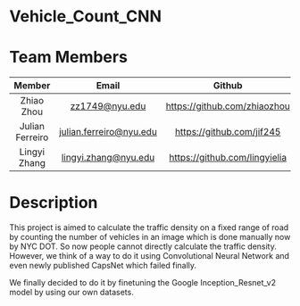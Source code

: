 # Vehicle_Count_CNN

Team Members
=====
| Member | Email | Github |
| :--: | :--: | :--: |
| Zhiao Zhou | <zz1749@nyu.edu> | <https://github.com/zhiaozhou> |
| Julian Ferreiro | <julian.ferreiro@nyu.edu> | <https://github.com/jif245> |
| Lingyi Zhang | <lingyi.zhang@nyu.edu> | <https://github.com/lingyielia> |

Description
=====
This project is aimed to calculate the traffic density on a fixed range of road by counting the number of vehicles in an image which is done manually now by NYC DOT. So now people cannot directly calculate the traffic density. However, we think of a way to do it using Convolutional Neural Network and even newly published CapsNet which failed finally.

We finally decided to do it by finetuning the Google Inception_Resnet_v2 model by using our own datasets.

